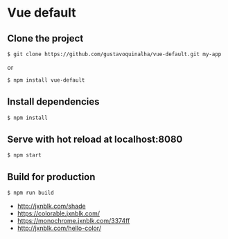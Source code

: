 # Vue default

## Clone the project

``` bash
$ git clone https://github.com/gustavoquinalha/vue-default.git my-app
```
or

``` bash
$ npm install vue-default
```

## Install dependencies
``` bash
$ npm install
```

## Serve with hot reload at localhost:8080
``` bash
$ npm start
```

## Build for production
``` bash
$ npm run build
```

- http://jxnblk.com/shade
- https://colorable.jxnblk.com/
- https://monochrome.jxnblk.com/3374ff
- http://jxnblk.com/hello-color/
